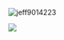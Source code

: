 <p><img align="center" src="https://github-profile-summary-cards.vercel.app/api/cards/profile-details?username=jeff9014223&theme=vue" alt="jeff9014223" /></p>
<p><img src="https://github-readme-stats.vercel.app/api/top-langs/?username=jeff9014223&hide_progress=true" /></p>
